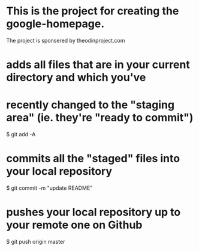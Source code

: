 This is the project for creating the google-homepage.
===============

The project is sponsered by theodinproject.com

# adds all files that are in your current directory and which you've
# recently changed to the "staging area" (ie. they're "ready to commit")
$ git add -A

# commits all the "staged" files into your local repository
$ git commit -m "update README"

# pushes your local repository up to your remote one on Github
$ git push origin master
